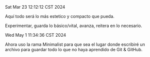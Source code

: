 Sat Mar 23 12:12:12 CST 2024

Aquí todo será lo más estetico y compacto que pueda. 



Experimentar, guarda lo básico/vital, avanza, reitera en lo necesario.

Wed May  1 11:34:36 CST 2024

Ahora uso la rama Minimalist para que sea el lugar donde escribiré un archivo para guardar todo lo que no haya aprendido de Git & GitHub. 